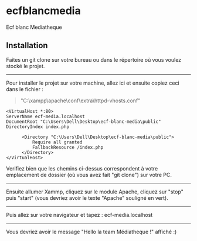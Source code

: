 # ecfblancmedia
Ecf blanc Mediatheque
## Installation
Faites un git clone sur votre bureau ou dans le répertoire où vous voulez stocké le projet.
***
Pour installer le projet sur votre machine, allez ici et ensuite copiez ceci dans le fichier :
>"C:\xampp\apache\conf\extra\httpd-vhosts.conf"
````
<VirtualHost *:80>
ServerName ecf-media.localhost
DocumentRoot "C:\Users\Dell\Desktop\ecf-blanc-media\public"
DirectoryIndex index.php

	  <Directory "C:\Users\Dell\Desktop\ecf-blanc-media\public">
	      Require all granted
	      FallbackResource /index.php
	  </Directory>
</VirtualHost>
````

Verifiez bien que les chemins ci-dessus correspondent à votre emplacement de dossier (où vous avez fait "git clone") sur votre PC. 
***
Ensuite allumer Xammp, cliquez sur le module Apache, cliquez sur "stop" puis "start" (vous devriez avoir le texte "Apache" souligné en vert).
***
Puis allez sur votre navigateur et tapez : ecf-media.localhost 
***
Vous devriez avoir le message "Hello la team Médiatheque !" affiché :)